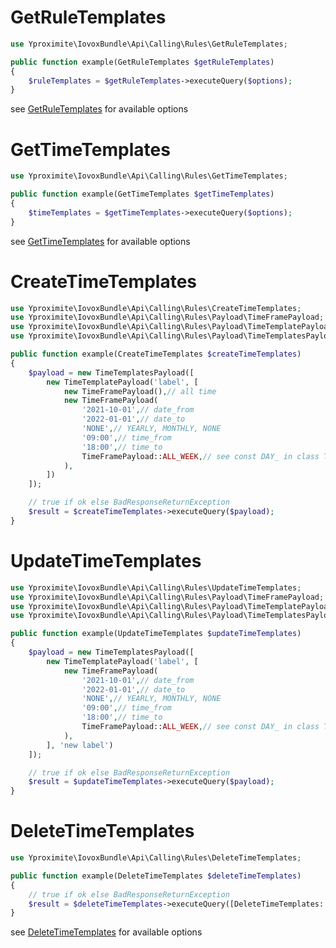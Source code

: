 # GetRuleTemplates

```php
use Yproximite\IovoxBundle\Api\Calling\Rules\GetRuleTemplates;

public function example(GetRuleTemplates $getRuleTemplates)
{
    $ruleTemplates = $getRuleTemplates->executeQuery($options);
}
```
see [GetRuleTemplates](../../src/Api/Calling/Rules/GetRuleTemplates.php) for available options

# GetTimeTemplates

```php
use Yproximite\IovoxBundle\Api\Calling\Rules\GetTimeTemplates;

public function example(GetTimeTemplates $getTimeTemplates)
{
    $timeTemplates = $getTimeTemplates->executeQuery($options);
}
```
see [GetTimeTemplates](../../src/Api/Calling/Rules/GetTimeTemplates.php) for available options

# CreateTimeTemplates

```php
use Yproximite\IovoxBundle\Api\Calling\Rules\CreateTimeTemplates;
use Yproximite\IovoxBundle\Api\Calling\Rules\Payload\TimeFramePayload;
use Yproximite\IovoxBundle\Api\Calling\Rules\Payload\TimeTemplatePayload;
use Yproximite\IovoxBundle\Api\Calling\Rules\Payload\TimeTemplatesPayload;

public function example(CreateTimeTemplates $createTimeTemplates)
{
    $payload = new TimeTemplatesPayload([
        new TimeTemplatePayload('label', [
            new TimeFramePayload(),// all time
            new TimeFramePayload(
                '2021-10-01',// date_from
                '2022-01-01',// date_to
                'NONE',// YEARLY, MONTHLY, NONE
                '09:00',// time_from
                '18:00',// time_to
                TimeFramePayload::ALL_WEEK,// see const DAY_ in class TimeFramePayload
            ),
        ])
    ]);

    // true if ok else BadResponseReturnException
    $result = $createTimeTemplates->executeQuery($payload);
}
```

# UpdateTimeTemplates

```php
use Yproximite\IovoxBundle\Api\Calling\Rules\UpdateTimeTemplates;
use Yproximite\IovoxBundle\Api\Calling\Rules\Payload\TimeFramePayload;
use Yproximite\IovoxBundle\Api\Calling\Rules\Payload\TimeTemplatePayload;
use Yproximite\IovoxBundle\Api\Calling\Rules\Payload\TimeTemplatesPayload;

public function example(UpdateTimeTemplates $updateTimeTemplates)
{
    $payload = new TimeTemplatesPayload([
        new TimeTemplatePayload('label', [
            new TimeFramePayload(
                '2021-10-01',// date_from
                '2022-01-01',// date_to
                'NONE',// YEARLY, MONTHLY, NONE
                '09:00',// time_from
                '18:00',// time_to
                TimeFramePayload::ALL_WEEK,// see const DAY_ in class TimeFramePayload
            ),
        ], 'new label')
    ]);

    // true if ok else BadResponseReturnException
    $result = $updateTimeTemplates->executeQuery($payload);
}
```

# DeleteTimeTemplates

```php
use Yproximite\IovoxBundle\Api\Calling\Rules\DeleteTimeTemplates;

public function example(DeleteTimeTemplates $deleteTimeTemplates)
{
    // true if ok else BadResponseReturnException
    $result = $deleteTimeTemplates->executeQuery([DeleteTimeTemplates::QUERY_PARAMETER_TIME_TEMPLATE_LABELS => 'label']); 
}
```

see [DeleteTimeTemplates](../../src/Api/Calling/Rules/DeleteTimeTemplates.php) for available options

